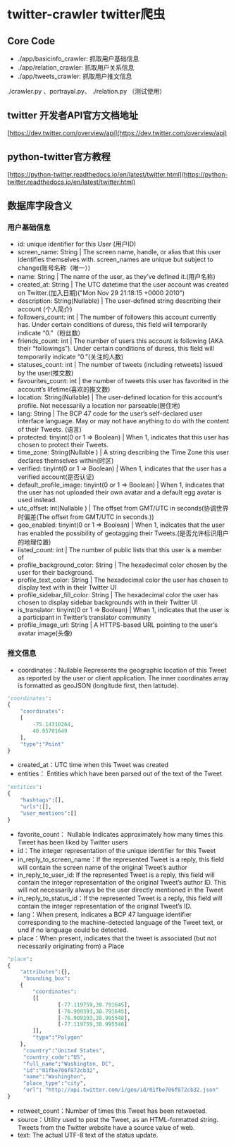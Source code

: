 # twitter-crawler twitter爬虫

## Core Code
- ./app/basicinfo_crawler: 抓取用户基础信息
- ./app/relation_crawler: 抓取用户关系信息
- ./app/tweets_crawler: 抓取用户推文信息

./crawler.py 、portrayal.py、 ./relation.py （测试使用）

## twitter 开发者API官方文档地址
[https://dev.twitter.com/overview/api](https://dev.twitter.com/overview/api)

## python-twitter官方教程
[https://python-twitter.readthedocs.io/en/latest/twitter.html](https://python-twitter.readthedocs.io/en/latest/twitter.html)

## 数据库字段含义

### 用户基础信息
- id: unique identifier for this User (用户ID)
- screen_name: String | The screen name, handle, or alias that this user identifies themselves with. screen_names are unique but subject to change(账号名称（唯一）)
- name: String | The name of the user, as they’ve defined it.(用户名称)
- created_at: String | The UTC datetime that the user account was created on Twitter.(加入日期)("Mon Nov 29 21:18:15 +0000 2010")
- description: String(Nullable) | The user-defined string describing their account (个人简介)
- followers_count: int | The number of followers this account currently has. Under certain conditions of duress, this field will temporarily indicate “0.”（粉丝数）
- friends_count: int | The number of users this account is following (AKA their “followings”). Under certain conditions of duress, this field will temporarily indicate “0.”(关注的人数)
- statuses_count: int | The number of tweets (including retweets) issued by the user(推文数)
- favourites_count: int | the number of tweets this user has favorited in the account’s lifetime(喜欢的推文数)
- location: String(Nullable) | The user-defined location for this account’s profile. Not necessarily a location nor parseable(居住地)
- lang: String | The BCP 47 code for the user’s self-declared user interface language. May or may not have anything to do with the content of their Tweets. (语言)
- protected: tinyint(0 or 1 => Boolean) | When 1, indicates that this user has chosen to protect their Tweets.
- time_zone: String(Nullable ) | A string describing the Time Zone this user declares themselves within(时区)
- verified: tinyint(0 or 1 => Boolean) | When 1, indicates that the user has a verified account(是否认证)
- default_profile_image: tinyint(0 or 1 => Boolean) | When 1, indicates that the user has not uploaded their own avatar and a default egg avatar is used instead.
- utc_offset: int(Nullable ) | The offset from GMT/UTC in seconds(协调世界时偏差(The offset from GMT/UTC in seconds.))
- geo_enabled: tinyint(0 or 1 => Boolean) | When 1, indicates that the user has enabled the possibility of geotagging their Tweets.(是否允许标识用户的地理位置)
- listed_count: int | The number of public lists that this user is a member of
- profile_background_color: String | The hexadecimal color chosen by the user for their background.
- profile_text_color: String | The hexadecimal color the user has chosen to display text with in their Twitter UI
- profile_sidebar_fill_color: String | The hexadecimal color the user has chosen to display sidebar backgrounds with in their Twitter UI
- is_translator: tinyint(0 or 1 => Boolean) | When 1, indicates that the user is a participant in Twitter’s translator community
- profile_image_url: String | A HTTPS-based URL pointing to the user’s avatar image(头像)

### 推文信息
- coordinates：Nullable Represents the geographic location of this Tweet as reported by the user or client application. The inner coordinates array is formatted as geoJSON (longitude first, then latitude).  
```python 
"coordinates":
{
    "coordinates":
    [
        -75.14310264,
        40.05701649
    ],
    "type":"Point"
}
```
- created_at：UTC time when this Tweet was created
- entities： Entities which have been parsed out of the text of the Tweet
```python
"entities":
{
    "hashtags":[],
    "urls":[],
    "user_mentions":[]
}
```
- favorite_count： Nullable Indicates approximately how many times this Tweet has been liked by Twitter users
- id：The integer representation of the unique identifier for this Tweet
- in_reply_to_screen_name：If the represented Tweet is a reply, this field will contain the screen name of the original Tweet’s author
- in_reply_to_user_id: If the represented Tweet is a reply, this field will contain the integer representation of the original Tweet’s author ID. This will not necessarily always be the user directly mentioned in the Tweet
- in_reply_to_status_id：If the represented Tweet is a reply, this field will contain the integer representation of the original Tweet’s ID.
- lang：When present, indicates a BCP 47 language identifier corresponding to the machine-detected language of the Tweet text, or und if no language could be detected.
- place：When present, indicates that the tweet is associated (but not necessarily originating from) a Place
```python
"place":
{
    "attributes":{},
     "bounding_box":
    {
        "coordinates":
        [[
                [-77.119759,38.791645],
                [-76.909393,38.791645],
                [-76.909393,38.995548],
                [-77.119759,38.995548]
        ]],
        "type":"Polygon"
    },
     "country":"United States",
     "country_code":"US",
     "full_name":"Washington, DC",
     "id":"01fbe706f872cb32",
     "name":"Washington",
     "place_type":"city",
     "url": "http://api.twitter.com/1/geo/id/01fbe706f872cb32.json"
}
```
- retweet_count：Number of times this Tweet has been retweeted. 
- source：Utility used to post the Tweet, as an HTML-formatted string. Tweets from the Twitter website have a source value of web.
- text: The actual UTF-8 text of the status update.